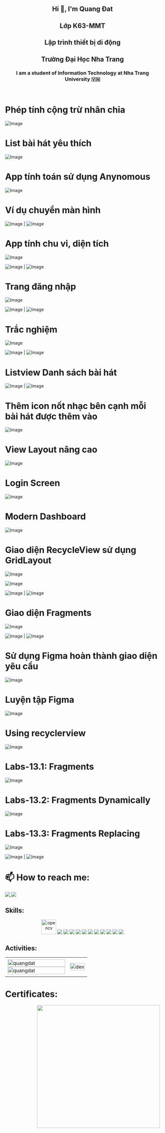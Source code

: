 <!-- <img align="left" width="400" src="https://github.githubassets.com/images/modules/profile/profile-first-repo.svg" /> -->

<!-- <img align="right" width="64" src="https://img.icons8.com/color/48/vietnam-circular.png" /> -->

<h2 align="center">Hi 👋, I'm Quang Đat </h2>
<h2 align="center"> Lớp K63-MMT </h2>
<h2 align="center"> Lập trình thiết bị di động </h2>
<h2 align="center"> Trường Đại Học Nha Trang </h2>
<p align="center">
  <h3 align="center">I am a student of Information Technology at Nha Trang University 🇻🇳 </h3>
</p>


<br />

# Phép tính cộng trừ nhân chia

![Image](https://github.com/user-attachments/assets/792321a8-4115-44aa-8829-cceed5f832ac)

# List bài hát yêu thích

![Image](https://github.com/user-attachments/assets/66917383-5feb-467f-8684-765b65c8afb0)

# App tính toán sử dụng Anynomous

![Image](https://github.com/user-attachments/assets/7715e9d9-960e-4522-a02f-64374050f2b4)

# Ví dụ chuyển màn hình 

![Image](https://github.com/user-attachments/assets/fba89c27-5a81-4551-aa73-b8709c7929fd) | ![Image](https://github.com/user-attachments/assets/f871ec90-31e8-4597-a6eb-2e35a82a8261)

# App tính chu vi, diện tích

![Image](https://github.com/user-attachments/assets/37bedce1-4c01-4800-aa8f-dc2d488992c7)

![Image](https://github.com/user-attachments/assets/68940c5e-ba77-40ec-b005-52b2f2912669) | ![Image](https://github.com/user-attachments/assets/fccbdaa4-55cd-4656-8110-32721b71b406)

# Trang đăng nhập 

![Image](https://github.com/user-attachments/assets/c6c10b9d-acf4-4b10-9347-ce5403eb850c)

![Image](https://github.com/user-attachments/assets/ef99455a-d7f0-4b46-aeab-0f07c741b892) | ![Image](https://github.com/user-attachments/assets/f50decad-eebe-4ae9-b01c-73a081194fda)

# Trắc nghiệm 

![Image](https://github.com/user-attachments/assets/1a3c7849-12ff-47b8-ae6e-a4f665b15b40) 


![Image](https://github.com/user-attachments/assets/dac56834-ca06-4fe4-af6f-27c0239042f9) | ![Image](https://github.com/user-attachments/assets/8e481932-0a6b-42b3-aebd-af5ec18a1886)

# Listview Danh sách bài hát

![Image](https://github.com/user-attachments/assets/a6a77ad3-8ba8-4846-9231-515816c5edb9) | ![Image](https://github.com/user-attachments/assets/de102999-ed9a-494b-84e1-54dd24d8de7f)

# Thêm icon nốt nhạc bên cạnh mỗi bài hát được thêm vào

![Image](https://github.com/user-attachments/assets/24b06372-2437-489e-aab7-e2eebbd8d1be)

# View Layout nâng cao

![Image](https://github.com/user-attachments/assets/8450f93c-ddec-4cfa-b8df-1a2c67ed8cbe)

# Login Screen

![Image](https://github.com/user-attachments/assets/3dae2449-bd79-4d63-b93f-e763cafb176e)

# Modern Dashboard

![Image](https://github.com/user-attachments/assets/f77883b0-ea48-4a4b-afed-a57af501f1f6)

# Giao diện RecycleView sử dụng GridLayout

![Image](https://github.com/user-attachments/assets/9a0b7342-d67f-4c01-b0cb-19a4073808fc)

![Image](https://github.com/user-attachments/assets/eb7c91f9-6c11-4bea-bfe1-2f4624152037)

![Image](https://github.com/user-attachments/assets/bbc7b8c8-643c-4668-a67d-d92254865424) | ![Image](https://github.com/user-attachments/assets/ba762af4-ca6d-4b15-842e-e3ff6885e8f3)

# Giao diện Fragments 

![Image](https://github.com/user-attachments/assets/27a9fa1e-253d-4810-93e7-822a9bc5163c)

![Image](https://github.com/user-attachments/assets/f3aa0744-f4c7-4d9c-92c0-281ecd7bc942) | ![Image](https://github.com/user-attachments/assets/7fb4e085-8fae-4cbc-ad95-3cd8947790ab)

# Sử dụng Figma hoàn thành giao diện yêu cầu

![Image](https://github.com/user-attachments/assets/497ca9f2-af9c-4e29-9999-69d551ad57ea)

# Luyện tập Figma

![Image](https://github.com/user-attachments/assets/389ce5fd-8595-480e-99e5-4d8e52cc2d87)

# Using recyclerview 

![Image](https://github.com/user-attachments/assets/2597c210-b16c-48c4-80b7-2823f9ec23c4)

# Labs-13.1: Fragments

![Image](https://github.com/user-attachments/assets/739dd41d-3007-45a9-ad10-d88b7f877eee)

# Labs-13.2: Fragments Dynamically

![Image](https://github.com/user-attachments/assets/79e74a48-c073-4bb5-b2ee-f5bbd91f7d4a)

# Labs-13.3: Fragments Replacing

![Image](https://github.com/user-attachments/assets/ae332857-99ce-4cb8-a2aa-0db25a4b0ea5)

![Image](https://github.com/user-attachments/assets/c8967827-ac69-4016-8028-0bfd7ee92757) | ![Image](https://github.com/user-attachments/assets/f409b57d-4234-4f1c-b5f8-e7e419305e36)

# 📫 How to reach me:

  </a>
  <a href="https://www.facebook.com/attripttmd" alt="Facebook">
    <img src="https://img.icons8.com/fluent/48/000000/facebook-new.png" target="_blank" />
  </a> 
  <a href="https://github.com/NguyenQuangDat123/63131916-AndroidProgramming" alt="Github">
    <img src="https://img.icons8.com/fluent/48/000000/github.png"/>
  </a> 


## Skills:
<p align="center">
  <img src="https://www.vectorlogo.zone/logos/opencv/opencv-icon.svg" alt="opencv" width="48" height="48"/> 
  <img src="https://img.icons8.com/color/48/000000/microsoft-sql-server.png"/>
  <img src="https://img.icons8.com/color/48/000000/mysql-logo.png"/>
  <img src="https://img.icons8.com/color/48/000000/mongodb.png"/>
  <img src="https://img.icons8.com/fluent/48/000000/matlab.png"/>
  <img src="https://img.icons8.com/color/48/000000/git.png"/>
  <img src="https://img.icons8.com/color/48/000000/github-2.png"/>
  <img src="https://img.icons8.com/color/48/000000/visual-studio-code-2019.png"/>
  <img src="https://img.icons8.com/color/48/null/visual-studio--v2.png"/>
  <img src="https://img.icons8.com/dusk/48/000000/anaconda.png"/>
  <img src="https://img.icons8.com/fluent/48/000000/spyder-ide.png"/>
  <img src="https://img.icons8.com/color/48/000000/trello.png"/>
</p>

## Activities:

<table style="width:100%;">
  <tr>
    <td>
      <img src="https://github-readme-stats.vercel.app/api/top-langs/?username=quangdat&bg_color=FFFFFF00&text_color=179fa3&layout=compact&hide=CSS&langs_count=10&custom_title=Top%20ngôn%20ngữ%20được%20dùng" alt="quangdat" width="100%"/>
      <img src="https://github-readme-stats.vercel.app/api?username=quangdat&bg_color=FFFFFF00&text_color=179fa3&show_icons=true&count_private=true&include_all_commits=true&custom_title=Hoạt%20động%20trên%20Github" alt="quangdat" width="100%"/>
    </td>
    <td>
      <p align="center"> 
        <img src="https://cdn.dribbble.com/users/1059583/screenshots/4171367/coding-freak.gif" alt="dev" width="100%"/>
      </p>
    </td>
  </tr>
</table>

# Certificates:

<img align="right" width="400" src="https://github.githubassets.com/images/modules/profile/profile-joined-github.svg">


